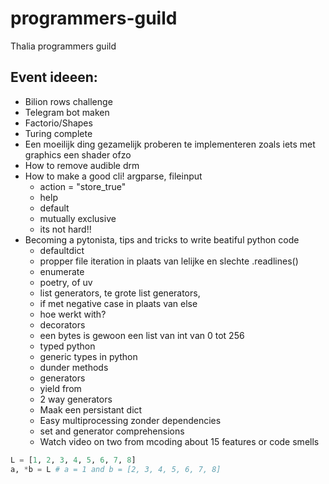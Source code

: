 # programmers-guild
Thalia programmers guild 

## Event ideeen:

- Bilion rows challenge
- Telegram bot maken
- Factorio/Shapes
- Turing complete
- Een moeilijk ding gezamelijk proberen te implementeren zoals iets met graphics een shader ofzo
- How to remove audible drm
- How to make a good cli! argparse, fileinput
  - action = "store_true"
  - help
  - default
  - mutually exclusive
  - its not hard!!
- Becoming a pytonista, tips and tricks to write beatiful python code
  - defaultdict
  - propper file iteration in plaats van lelijke en slechte .readlines()
  - enumerate
  - poetry, of uv
  - list generators, te grote list generators,
  - if met negative case in plaats van else
  - hoe werkt with?  
  - decorators
  - een bytes is gewoon een list van int van 0 tot 256
  - typed python
  - generic types in python
  - dunder methods
  - generators
  - yield from
  - 2 way generators 
  - Maak een persistant dict
  - Easy multiprocessing zonder dependencies
  - set and generator comprehensions
  - Watch video on two from mcoding about 15 features or code smells

```python
L = [1, 2, 3, 4, 5, 6, 7, 8]
a, *b = L # a = 1 and b = [2, 3, 4, 5, 6, 7, 8]
```
